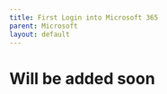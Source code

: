 ```yaml
---
title: First Login into Microsoft 365
parent: Microsoft
layout: default
---
```


# Will be added soon